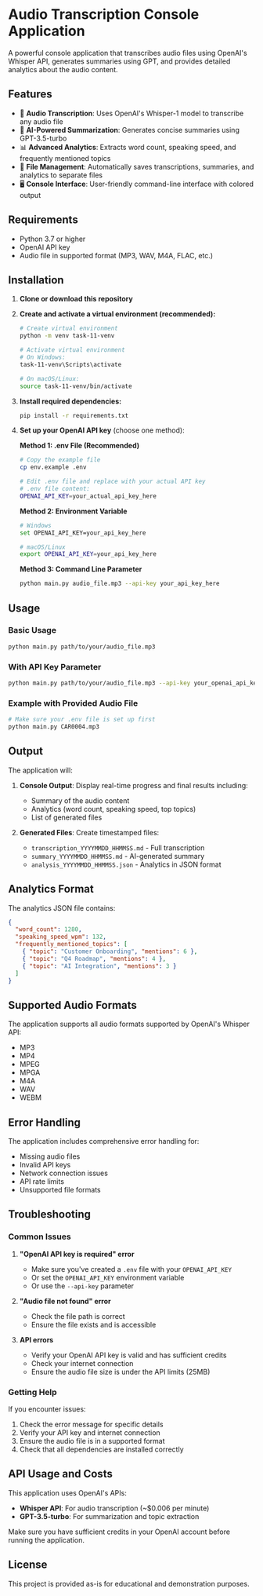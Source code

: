 # Audio Transcription Console Application

A powerful console application that transcribes audio files using OpenAI's Whisper API, generates summaries using GPT, and provides detailed analytics about the audio content.

## Features

- 🎵 **Audio Transcription**: Uses OpenAI's Whisper-1 model to transcribe any audio file
- 📝 **AI-Powered Summarization**: Generates concise summaries using GPT-3.5-turbo
- 📊 **Advanced Analytics**: Extracts word count, speaking speed, and frequently mentioned topics
- 💾 **File Management**: Automatically saves transcriptions, summaries, and analytics to separate files
- 🖥️ **Console Interface**: User-friendly command-line interface with colored output

## Requirements

- Python 3.7 or higher
- OpenAI API key
- Audio file in supported format (MP3, WAV, M4A, FLAC, etc.)

## Installation

1. **Clone or download this repository**

2. **Create and activate a virtual environment (recommended):**
   ```bash
   # Create virtual environment
   python -m venv task-11-venv
   
   # Activate virtual environment
   # On Windows:
   task-11-venv\Scripts\activate
   
   # On macOS/Linux:
   source task-11-venv/bin/activate
   ```

3. **Install required dependencies:**
   ```bash
   pip install -r requirements.txt
   ```

4. **Set up your OpenAI API key** (choose one method):
   
   **Method 1: .env File (Recommended)**
   ```bash
   # Copy the example file
   cp env.example .env
   
   # Edit .env file and replace with your actual API key
   # .env file content:
   OPENAI_API_KEY=your_actual_api_key_here
   ```
   
   **Method 2: Environment Variable**
   ```bash
   # Windows
   set OPENAI_API_KEY=your_api_key_here
   
   # macOS/Linux
   export OPENAI_API_KEY=your_api_key_here
   ```
   
   **Method 3: Command Line Parameter**
   ```bash
   python main.py audio_file.mp3 --api-key your_api_key_here
   ```

## Usage

### Basic Usage
```bash
python main.py path/to/your/audio_file.mp3
```

### With API Key Parameter
```bash
python main.py path/to/your/audio_file.mp3 --api-key your_openai_api_key
```

### Example with Provided Audio File
```bash
# Make sure your .env file is set up first
python main.py CAR0004.mp3
```

## Output

The application will:

1. **Console Output**: Display real-time progress and final results including:
   - Summary of the audio content
   - Analytics (word count, speaking speed, top topics)
   - List of generated files

2. **Generated Files**: Create timestamped files:
   - `transcription_YYYYMMDD_HHMMSS.md` - Full transcription
   - `summary_YYYYMMDD_HHMMSS.md` - AI-generated summary
   - `analysis_YYYYMMDD_HHMMSS.json` - Analytics in JSON format

## Analytics Format

The analytics JSON file contains:
```json
{
  "word_count": 1280,
  "speaking_speed_wpm": 132,
  "frequently_mentioned_topics": [
    { "topic": "Customer Onboarding", "mentions": 6 },
    { "topic": "Q4 Roadmap", "mentions": 4 },
    { "topic": "AI Integration", "mentions": 3 }
  ]
}
```

## Supported Audio Formats

The application supports all audio formats supported by OpenAI's Whisper API:
- MP3
- MP4
- MPEG
- MPGA
- M4A
- WAV
- WEBM

## Error Handling

The application includes comprehensive error handling for:
- Missing audio files
- Invalid API keys
- Network connection issues
- API rate limits
- Unsupported file formats

## Troubleshooting

### Common Issues

1. **"OpenAI API key is required" error**
   - Make sure you've created a `.env` file with your `OPENAI_API_KEY`
   - Or set the `OPENAI_API_KEY` environment variable
   - Or use the `--api-key` parameter

2. **"Audio file not found" error**
   - Check the file path is correct
   - Ensure the file exists and is accessible

3. **API errors**
   - Verify your OpenAI API key is valid and has sufficient credits
   - Check your internet connection
   - Ensure the audio file size is under the API limits (25MB)

### Getting Help

If you encounter issues:
1. Check the error message for specific details
2. Verify your API key and internet connection
3. Ensure the audio file is in a supported format
4. Check that all dependencies are installed correctly

## API Usage and Costs

This application uses OpenAI's APIs:
- **Whisper API**: For audio transcription (~$0.006 per minute)
- **GPT-3.5-turbo**: For summarization and topic extraction

Make sure you have sufficient credits in your OpenAI account before running the application.

## License

This project is provided as-is for educational and demonstration purposes. 